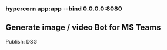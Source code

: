 ### hypercorn app:app --bind 0.0.0.0:8080


## Generate image / video Bot for MS Teams

Publish: DSG
